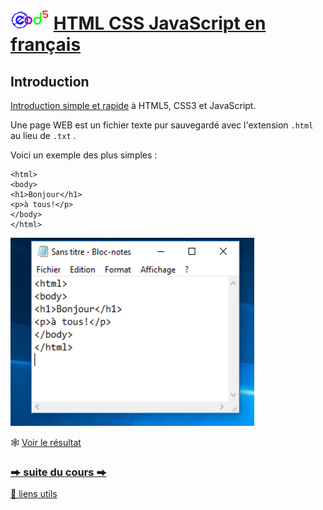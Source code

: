 # <img src="logo.svg" height="32"> [HTML CSS JavaScript en français](https://jeanmarclienher.github.io/htmlcssjavascript/)


## Introduction

[Introduction simple et rapide](https://jeanmarclienher.github.io/htmlcssjavascript/index.html) à HTML5, CSS3 et JavaScript.


Une page WEB est un fichier texte pur sauvegardé avec l'extension ``.html`` au lieu de ``.txt`` .

Voici un exemple des plus simples : 

```
<html>
<body>
<h1>Bonjour</h1>
<p>à tous!</p>
</body>
</html>
```
![hello world](img/notepad.png)

&#x1F578; [Voir le résultat](https://jeanmarclienher.github.io/htmlcssjavascript/html/exemple_001.html)

### [&#x2B95; suite du cours &#x2B95;](md/002/) 

[&#x1F517; liens utils](md/900/)
